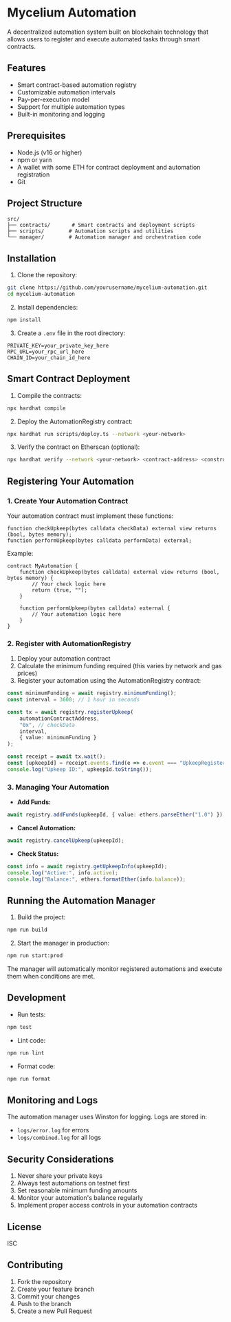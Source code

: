 # Mycelium Automation

A decentralized automation system built on blockchain technology that allows users to register and execute automated tasks through smart contracts.

## Features

- Smart contract-based automation registry
- Customizable automation intervals
- Pay-per-execution model
- Support for multiple automation types
- Built-in monitoring and logging

## Prerequisites

- Node.js (v16 or higher)
- npm or yarn
- A wallet with some ETH for contract deployment and automation registration
- Git

## Project Structure

```
src/
├── contracts/       # Smart contracts and deployment scripts
├── scripts/        # Automation scripts and utilities
└── manager/        # Automation manager and orchestration code
```

## Installation

1. Clone the repository:
```bash
git clone https://github.com/yourusername/mycelium-automation.git
cd mycelium-automation
```

2. Install dependencies:
```bash
npm install
```

3. Create a `.env` file in the root directory:
```env
PRIVATE_KEY=your_private_key_here
RPC_URL=your_rpc_url_here
CHAIN_ID=your_chain_id_here
```

## Smart Contract Deployment

1. Compile the contracts:
```bash
npx hardhat compile
```

2. Deploy the AutomationRegistry contract:
```bash
npx hardhat run scripts/deploy.ts --network <your-network>
```

3. Verify the contract on Etherscan (optional):
```bash
npx hardhat verify --network <your-network> <contract-address> <constructor-args>
```

## Registering Your Automation

### 1. Create Your Automation Contract

Your automation contract must implement these functions:

```solidity
function checkUpkeep(bytes calldata checkData) external view returns (bool, bytes memory);
function performUpkeep(bytes calldata performData) external;
```

Example:
```solidity
contract MyAutomation {
    function checkUpkeep(bytes calldata) external view returns (bool, bytes memory) {
        // Your check logic here
        return (true, "");
    }

    function performUpkeep(bytes calldata) external {
        // Your automation logic here
    }
}
```

### 2. Register with AutomationRegistry

1. Deploy your automation contract
2. Calculate the minimum funding required (this varies by network and gas prices)
3. Register your automation using the AutomationRegistry contract:

```typescript
const minimumFunding = await registry.minimumFunding();
const interval = 3600; // 1 hour in seconds

const tx = await registry.registerUpkeep(
    automationContractAddress,
    "0x", // checkData
    interval,
    { value: minimumFunding }
);

const receipt = await tx.wait();
const [upkeepId] = receipt.events.find(e => e.event === "UpkeepRegistered").args;
console.log("Upkeep ID:", upkeepId.toString());
```

### 3. Managing Your Automation

- **Add Funds:**
```typescript
await registry.addFunds(upkeepId, { value: ethers.parseEther("1.0") });
```

- **Cancel Automation:**
```typescript
await registry.cancelUpkeep(upkeepId);
```

- **Check Status:**
```typescript
const info = await registry.getUpkeepInfo(upkeepId);
console.log("Active:", info.active);
console.log("Balance:", ethers.formatEther(info.balance));
```

## Running the Automation Manager

1. Build the project:
```bash
npm run build
```

2. Start the manager in production:
```bash
npm run start:prod
```

The manager will automatically monitor registered automations and execute them when conditions are met.

## Development

- Run tests:
```bash
npm test
```

- Lint code:
```bash
npm run lint
```

- Format code:
```bash
npm run format
```

## Monitoring and Logs

The automation manager uses Winston for logging. Logs are stored in:
- `logs/error.log` for errors
- `logs/combined.log` for all logs

## Security Considerations

1. Never share your private keys
2. Always test automations on testnet first
3. Set reasonable minimum funding amounts
4. Monitor your automation's balance regularly
5. Implement proper access controls in your automation contracts

## License

ISC

## Contributing

1. Fork the repository
2. Create your feature branch
3. Commit your changes
4. Push to the branch
5. Create a new Pull Request 